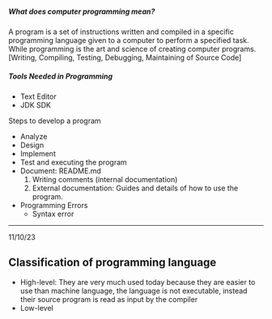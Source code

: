##### What does computer programming mean?
A program is a set of instructions written and compiled in a specific programming language given to a computer to perform a specified task. While programming is the art and science of creating computer programs. [Writing, Compiling, Testing, Debugging, Maintaining of Source Code]

##### Tools Needed in Programming
- Text Editor
- JDK SDK

Steps to develop a program
- Analyze 
- Design
- Implement
- Test and executing the program
- Document: README.md
	1. Writing comments (internal documentation)
	2. External documentation: Guides and details of how to use the program. 
 - Programming Errors
	 - Syntax error


---
11/10/23
## Classification of programming language
- High-level: They are very much used today because they are easier to use than machine language, the language is not executable, instead their source program is read as input by the compiler 
- Low-level